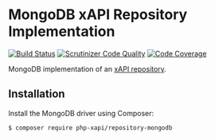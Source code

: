 MongoDB xAPI Repository Implementation
======================================

[![Build Status](https://travis-ci.org/php-xapi/repository-mongodb.svg?branch=master)](https://travis-ci.org/php-xapi/repository-mongodb)
[![Scrutinizer Code Quality](https://scrutinizer-ci.com/g/php-xapi/repository-mongodb/badges/quality-score.png?b=master)](https://scrutinizer-ci.com/g/php-xapi/repository-mongodb/?branch=master)
[![Code Coverage](https://scrutinizer-ci.com/g/php-xapi/repository-mongodb/badges/coverage.png?b=master)](https://scrutinizer-ci.com/g/php-xapi/repository-mongodb/?branch=master)

MongoDB implementation of an [xAPI repository](https://github.com/php-xapi/repository-api/).

Installation
------------

Install the MongoDB driver using Composer:

```bash
$ composer require php-xapi/repository-mongodb
```
